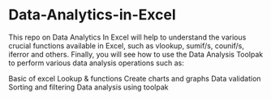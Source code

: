 # Data-Analytics-in-Excel
This repo on Data Analytics In Excel will help to understand the various crucial functions available in Excel, such as vlookup, sumif/s, counif/s, iferror and others. Finally, you will see how to use the Data Analysis Toolpak to perform various data analysis operations such as:

Basic of excel
Lookup & functions
Create charts and graphs
Data validation
Sorting and filtering
Data analysis using toolpak

